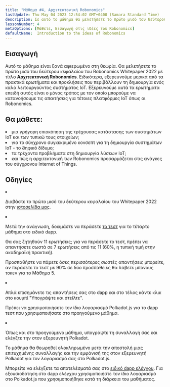 ```yaml
---
title: "Μάθημα #4, Αρχιτεκτονική Robonomics"
lastUpdate: Thu May 04 2023 12:54:02 GMT+0400 (Samara Standard Time)
description: Σε αυτό το μάθημα θα μελετήσετε το πρώτο μισό του δεύτερου κεφαλαίου του Robonomics Whitepaper 2022 με τίτλο Αρχιτεκτονική Robonomics.
lessonNumber: 4
metaOptions: [Μάθετε, Εισαγωγή στις ιδέες του Robonomics]
defaultName:  Introduction to the ideas of Robonomics
---
```


## Εισαγωγή

Αυτό το μάθημα είναι ξανά αφιερωμένο στη θεωρία. Θα μελετήσετε το πρώτο μισό του δεύτερου κεφαλαίου του Robonomics Whitepaper 2022 με τίτλο **Αρχιτεκτονική Robonomics**. Ειδικότερα, εξερευνούμε μερικά από τα πρακτικά ερωτήματα και προκλήσεις που περιβάλλουν τη δημιουργία ενός καλά λειτουργούντος συστήματος IoT. Εξερευνούμε αυτά τα ερωτήματα επειδή αυτός είναι ο μόνος τρόπος με τον οποίο μπορούμε να κατανοήσουμε τις απαιτήσεις για τέτοιες πλατφόρμες IoT όπως οι Robonomics.

## Θα μάθετε:

<List>

<li>
μια γρήγορη επισκόπηση της τρέχουσας κατάστασης των συστημάτων IoT και των τυπικώ τους στοιχείων;
</li>

<li>
για το σύγχρονο συγκεκριμένο κονσεπτ για τη δημιουργία συστημάτων IoT - το Ϩηφικό δίδυμο;
</li>

<li>
τα τρέχοντα προβλήματα στη δημιουργία λύσεων IoT;
</li>

<li>
και πώς η αρχιτεκτονική των Robonomics προσαρμόζεται στις ανάγκες του σύγχρονου Internet of Things.
</li>

</List>

## Οδηγίες

<List type="numbers">

<li>

Διαβάστε το πρώτο μισό του δεύτερου κεφαλαίου του Whitepaper 2022 στην [ιστοσελίδα μας](https://robonomics.network/architecture/).

</li>

<li>

Μετά την ανάγνωση, δοκιμάστε να περάσετε [το τεστ](https://lesson4.robonomics.academy/) για το τέταρτο μάθημα στο ειδικό dapp.

Θα σας ζητηθούν 11 ερωτήσεις; για να περάσετε το τεστ, πρέπει να απαντήσετε σωστά σε 7 ερωτήσεις από τις 11 (60%, η τυπική τιμή στην ακαδημαϊκή πρακτική).

Προσπαθήστε να πάρετε όσες περισσότερες σωστές απαντήσεις μπορείτε, αν περάσετε το τεστ με 90% σε δύο προσπάθειες θα λάβετε μπόνους τοκεν για το Μάθημα 5.

</li>

<li>

Απλά επισημάνετε τις απαντήσεις σας στο dapp και στο τέλος κάντε κλικ στο κουμπί "Υπογράψτε και στείλτε".

Πρέπει να χρησιμοποιήσετε τον ίδιο λογαριασμό Polkadot.js για το dapp τεστ που χρησιμοποιήσατε στο προηγούμενο μάθημα.

</li>

<li>

Όπως και στο προηγούμενο μάθημα, υπογράψτε τη συναλλαγή σας και ελέγξτε την στον εξερευνητή Polkadot.

</li>
</List>


<Result>

Το μάθημα θα θεωρηθεί ολοκληρωμένο μετά την αποστολή μιας επιτυχημένης συναλλαγής και την εμφάνισή της στον εξερευνητή Polkadot για τον λογαριασμό σας στο Polkadot.js.

Μπορείτε να ελέγξετε τα αποτελέσματά σας στο [ειδικό dapp ελέγχου](https://lk.robonomics.academy/). Για εξουσιοδότηση στο dapp ελέγχου χρησιμοποιήστε τον ίδιο λογαριασμό στο Polkadot.js που χρησιμοποιήθηκε κατά τη διάρκεια του μαθήματος.

</Result>